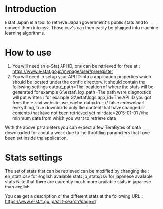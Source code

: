# Introduction
Estat Japan is a tool to retrieve Japan government's public stats and to convert them into csv. Those csv's can then easily be plugged into machine learning algorithms.

# How to use
1.	You will need an e-Stat API ID, one can be retrieved for free at : https://www.e-stat.go.jp/mypage/user/preregister
2.  You will need to setup your API ID into a application.properties which should be located under the config directory, it should contain the following settings
	output_path=The localtion of where the stats will be generated for example G:\\estat\\
	log_path=The path were diagnostics will put written : for example G:\\estat\\logs
	app_id=The API ID you got from the e-stat website
	use_cache_data=true // false redownload everything, true downloads only the content that have changed or contents that have not been retrieved yet
	mindate=2015-01-01 //the minimum date from which you want to retrieve data

With the above parameters you can expect a few TeraBytes of data downloaded for about a week due to the throttling parameters that have been set inside the application.

# Stats settings

The set of stats that can be retrieved can be modified by changing the :
en_stats.csv for english available stats
jp_stats/csv for japanese available stats
Note that there are currently much more available stats in japanese than english.

You can get a description of the different stats at the following URL :
https://www.e-stat.go.jp/stat-search?page=1